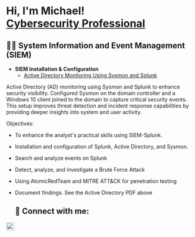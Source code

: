 <h1>Hi, I'm Michael! <br/><a href="https://www.linkedin.com/in/michael-musoke/">Cybersecurity Professional</a></h1>

<h2>👨‍💻 System Information and Event Management (SIEM)</h2>

- <b> SIEM Installation & Configuration</b>
  - [Active Directory Monitoring Using Sysmon and Splunk](https://github.com/Muts256/Active-Directory-Attack)

Active Directory (AD) monitoring using Sysmon and Splunk to enhance security visibility. Configured Sysmon on the domain controller and a Windows 10 client joined to the domain to capture critical security events. This setup improves threat detection and incident response capabilities by providing deeper insights into system and user activity.

Objectives:
  - To enhance the analyst's practical skills using SIEM-Splunk.
  - Installation and configuration of Splunk, Active Directory, and Sysmon.
  - Search and analyze events on Splunk
  - Detect, analyze, and investigate a Brute Force Attack
  - Using AtomicRedTeam and MITRE ATT&CK for penetration testing
  - Document findings. See the Active Directory PDF above




    <h2> 🤳 Connect with me:</h2>

[<img align="left" alt="michael-musoke | LinkedIn" width="22px" src="https://cdn.jsdelivr.net/npm/simple-icons@v3/icons/linkedin.svg" />][linkedin]

[linkedin]: https://linkedin.com/in/michael-musoke

<!--
**Muts/Muts256** is a ✨ _special_ ✨ repository because its `README.md` (this file) appears on your GitHub profile.

Here are some ideas to get you started:

- 🔭 I’m currently working on ...
- 🌱 I’m currently learning ...
- 👯 I’m looking to collaborate on ...
- 🤔 I’m looking for help with ...
- 💬 Ask me about ...
- 📫 How to reach me: ...
- 😄 Pronouns: ...
- ⚡ Fun fact: ...
-->
